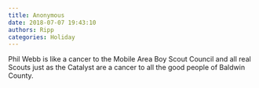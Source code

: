 ```yaml
---
title: Anonymous
date: 2018-07-07 19:43:10
authors: Ripp
categories: Holiday
---
```


 Phil Webb is like a cancer to the Mobile Area Boy Scout Council and all real Scouts just as the Catalyst are a cancer to all the good people of Baldwin County.